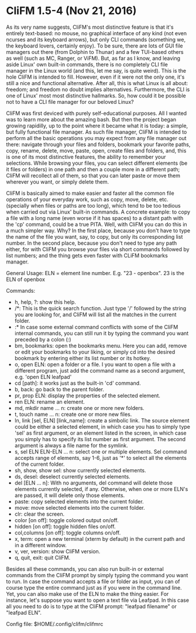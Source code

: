# CliFM 1.5-4 (Nov 21, 2016)

As its very name suggests, CliFM's most distinctive feature is that it's entirely 
text-based: no mouse, no graphical interface of any kind (not even ncurses and its 
keyboard arrows), but only CLI commands (something we, the keyboard lovers, certainly 
enjoy). To be sure, there are lots of GUI file managers out there (from Dolphin to 
Thunar) and a few TUI-based others as well (such as MC, Ranger, or ViFM). But, as far 
as I know, and leaving aside Linux' own built-in commands, there is no completely CLI 
file manager in the Linux world (and this, let me say, is quite weird). This is the 
hole CliFM is intended to fill. However, even if it were not the only one, it's still a 
nice and functional alternative. After all, this is what Linux is all about: freedom; 
and freedom no doubt implies alternatives. Furthermore, the CLI is one of Linux' most 
most distinctive hallmarks. So, how could it be possible not to have a CLI file manager 
for our beloved Linux?

CliFM was first deviced with purely self-educational purposes. All I wanted was to 
learn more about the amazing bash. But then the project began growing rapidilly, up to 
the point where it became what it is today: a simple, but fully functional file manager. 
As such file manager, CliFM is intended to perform all the basic operations you may 
expect from any file manager out there: navigate through your files and folders, 
bookmark your favorite paths, copy, rename, delete, move, paste, open, create files and 
folders, and, this is one of its most distinctive features, the ability to remember 
your selections. While browsing your files, you can select different elements (be it 
files or folders) in one path and then a couple more in a different path; CliFM will 
recollect all of them, so that you can later paste or move them wherever you want, or 
simply delete them.

CliFM is basically aimed to make easier and faster all the common file operations of your 
everyday work, such as copy, move, delete, etc. (specially when files or paths are 
too long), which tend to be too tedious when carried out via Linux' built-in commands. 
A concrete example: to copy a file with a long name (even worse if it has spaces) 
to a distant path with the 'cp' command, could be a true PITA. Well, with CliFM you 
can do this in a much simpler way. Why? In the first place, because you don't have to 
type the name of the file you want, say, to copy, but only its corresponding list number. 
In the second place, because you don't need to type any path either, for with CliFM you 
browse your files via short commands followed by list numbers; and the thing gets even 
faster with CLiFM bookmarks manager.


General Usage:
ELN = element line number. E.g. "23 - openbox". 23 is the ELN of openbox 

Commands:
- h, help, ?: show this help.
- /*: This is the quick search function. Just type '/' followed by the string you 
    are looking for, and CliFM will list all the matches in the current folder.
- :* In case some external command conflicts with some of the CliFM internal commands, 
    you can still run it by typing the command you want preceded by a colon (:)
- bm, bookmarks: open the bookmarks menu. Here you can add, remove or edit your 
    bookmarks to your liking, or simply cd into the desired bookmark by entering 
    either its list number or its hotkey.
- o, open ELN: open a folder or a file. I you want to open a file with a different 
    program, just add the command name as a second argument, e.g. 'open ELN leafpad' 
- cd [path]: it works just as the built-in 'cd' command.
- b, back: go back to the parent folder.
- pr, prop ELN: display the properties of the selected element.
- ren ELN: rename an element.
- md, mkdir name ... n: create one or more new folders.
- t, touch name ... n: create one or more new files.
- ln, link [sel, ELN] [link_name]: create a simbolic link. The source element could 
  be either a selected element, in which case you has to simply type 'sel' as first 
  argument, or an element listed in the screen, in which case you simply has to specify 
  its list number as first argument. The second argument is always a file name for the 
  symlink.
- s, sel ELN ELN-ELN ... n: select one or multiple elements. Sel command accepts range
    of elements, say 1-6, just as '*' to select all the elements of the current folder. 
- sh, show, show sel: show currently selected elements.
- ds, desel: deselect currently selected elements.
- del [ELN ... n]: With no arguments, del command will delete those elements currently
    selected, if any. Otherwise, when one or more ELN's are passed, it will delete
    only those elements. 
- paste: copy selected elements into the current folder.
- move: move selected elements into the current folder.
- clr: clear the screen.
- color [on off]: toggle colored output on/off.
- hidden [on off]: toggle hidden files on/off.
- col,columns [on off]: toggle columns on/off.
- x, term: open a new terminal (xterm by default) in the current path and in a different
     window. 
- v, ver, version: show CliFM version.
- q, quit, exit: quit CliFM.

Besides all these commands, you can also run built-in or external commands from the CliFM 
prompt by simply typing the command you want to run.
   In case the command accepts a file or folder as input, you can of course type the entire command
just as if you were in the command line. Yet, you can also make use of the ELN to make the thing
easier. For instance, let's suppose you want to open a text file via Leafpad. In this case all you 
need to do is to type at the CliFM prompt: "leafpad filename" or "leafpad ELN". 

Config file: $HOME/.config/clifm/clifmrc
